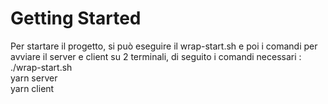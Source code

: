# Getting Started

Per startare il progetto, si può eseguire il wrap-start.sh e poi i comandi per avviare il server e client su 2 terminali, di seguito i comandi necessari : \
./wrap-start.sh \
yarn server \
yarn client
